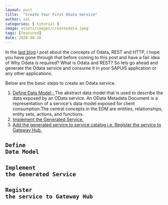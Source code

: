 ```yaml
---
layout: post
title:  "Create Your First Odata Service"
author: sal
categories: [ tutorial ]
image: assets/images/createodata.jpeg
tags: [featured]
date: 2020-06-20
---
```

In the <a href="/odata">last blog</a> I post about the concepts of Odata, REST and HTTP, I hope you have gone through that before coming to this post and have a fair idea of Why Odata is required? What is Odata and REST? So lets go ahead and generate the Odata service and consume it in your SAPUI5 application or any other applications.

Below are the basic steps to create an Odata service.
1. <a href="/create-odata#step1">Define Data Model : </a>The abstract data model that is used to describe the data exposed by an OData service. An OData Metadata Document is a representation of a service's data model exposed for client consumption.The central concepts in the EDM are entities, relationships, entity sets, actions, and functions.
2. <a href="/create-odata#step2">Implement the Generated Service.</a>
3. <a href="/create-odata#step3">Add the generated service to service catalog i.e. Register the service to Gateway Hub.</a>

## <code class="highlighter-rouge"><a id="step1">Define Data Model</a></code>

## <code class="highlighter-rouge"><a id="step2">Implement the Generated Service</a></code>

## <code class="highlighter-rouge"><a id="step3">Register the service to Gateway Hub</a></code>
